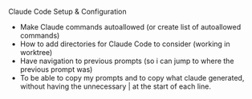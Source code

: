 

  Claude Code Setup & Configuration

- Make Claude commands autoallowed (or create list of autoallowed commands)
- How to add directories for Claude Code to consider (working in worktree)
- Have navigation to previous prompts (so i can jump to where the previous prompt was)
- To be able to copy my prompts and to copy what claude generated, without having the unnecessary | at the start of each line.